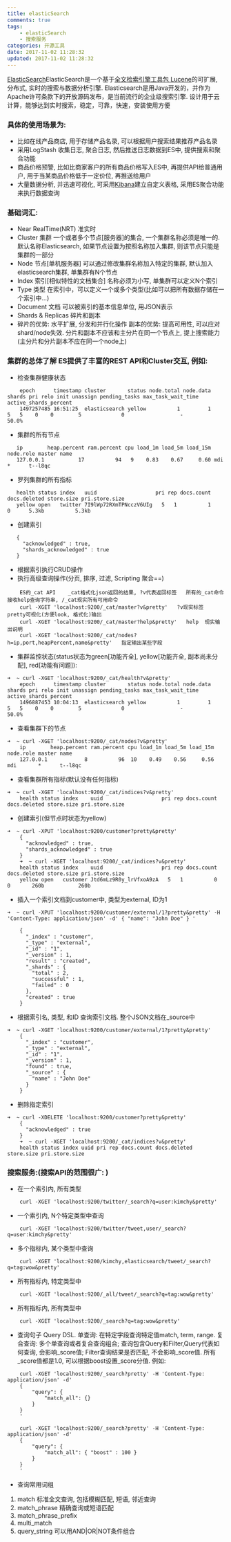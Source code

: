 ```yaml
---
title: elasticSearch
comments: true
tags: 
    - elasticSearch 
    - 搜索服务
categories: 开源工具
date: 2017-11-02 11:28:32
updated: 2017-11-02 11:28:32
---
```



[ElasticSearch](https://www.elastic.co/guide/en/elasticsearch/reference/current/getting-started.html)ElasticSearch是一个基于[全文检索引擎工具包 Lucene](http://baike.baidu.com/item/Lucene)的可扩展, 分布式, 实时的搜索与数据分析引擎. Elasticsearch是用Java开发的，并作为Apache许可条款下的开放源码发布，是当前流行的企业级搜索引擎. 设计用于云计算，能够达到实时搜索，稳定，可靠，快速，安装使用方便

### 具体的使用场景为:
- 比如在线产品商店, 用于存储产品名录, 可以根据用户搜索结果推荐产品名录
- 采用LogStash 收集日志, 聚合日志, 然后推送日志数据到ES中, 提供搜索和聚合功能
- 商品价格预警, 比如比商家客户的所有商品价格写入ES中, 再提供API给普通用户, 用于当某商品价格低于一定价位, 再推送给用户
- 大量数据分析, 并迅速可视化, 可采用[Kibana](https://www.elastic.co/de/products/kibana)建立自定义表格, 采用ES聚合功能来执行数据查询

<!-- more -->


### 基础词汇:
- Near RealTime(NRT)   准实时
- Cluster   集群   一个或者多个节点[服务器]的集合, 一个集群名称必须是唯一的. 默认名称Elasticsearch, 如果节点设置为按照名称加入集群, 则该节点只能是集群的一部分
- Node  节点[单机服务器]     可以通过修改集群名称加入特定的集群, 默认加入elasticsearch集群, 单集群有N个节点
- Index  索引[相似特性的文档集合]   名称必须为小写, 单集群可以定义N个索引
- Type  类型   在索引中，可以定义一个或多个类型(比如可以把所有数据存储在一个索引中...)
- Document 文档   可以被索引的基本信息单位, 用JSON表示
- Shards & Replicas   碎片和副本
- 碎片的优势: 水平扩展, 分发和并行化操作     副本的优势: 提高可用性, 可以应对shard/node失效. 分片和副本不应该和主分片在同一个节点上, 提上搜索能力(主分片和分片副本不应在同一个node上)
    
### 集群的总体了解  ES提供了丰富的REST API和Cluster交互, 例如:
- 检查集群健康状态
``` curl -XGET 'localhost:9200/_cat/health?v&pretty'
    epoch      timestamp cluster       status node.total node.data shards pri relo init unassign pending_tasks max_task_wait_time active_shards_percent
    1497257485 16:51:25  elasticsearch yellow          1         1      5   5    0    0        5             0                  -                 50.0%
```
- 集群的所有节点
```curl -XGET 'localhost:9200/_cat/nodes?v&pretty'
   ip        heap.percent ram.percent cpu load_1m load_5m load_15m node.role master name
   127.0.0.1           17          94   9    0.83    0.67     0.60 mdi       *      t--l8qc
```
- 罗列集群的所有指标
```curl -XGET 'localhost:9200/_cat/indices?v&pretty'
   health status index   uuid                   pri rep docs.count docs.deleted store.size pri.store.size
   yellow open   twitter 7I9lWp72RXmTPNcczV6UIg   5   1          1            0      5.3kb          5.3kb
```
- 创建索引
```curl -XPUT 'localhost:9200/customer?pretty&pretty'
   {
     "acknowledged" : true,
     "shards_acknowledged" : true
   }
```
- 根据索引执行CRUD操作
- 执行高级查询操作(分页, 排序, 过滤, Scripting 聚合==)
```
    ES的_cat API    _cat格式化json返回的结果, ?v代表返回标签   所有的_cat命令接收help查询字符串, /_cat现实所有可用命令
    curl -XGET 'localhost:9200/_cat/master?v&pretty'   ?v现实标签  pretty可视化(方便look, 格式化)输出
    curl -XGET 'localhost:9200/_cat/master?help&pretty'   help  现实输出说明
    curl -XGET 'localhost:9200/_cat/nodes?h=ip,port,heapPercent,name&pretty'   指定输出某些字段
 ```
- 集群监控状态(status状态为green\[功能齐全], yellow\[功能齐全, 副本尚未分配], red\[功能有问题]):
```
➜  ~ curl -XGET 'localhost:9200/_cat/health?v&pretty'
    epoch      timestamp cluster       status node.total node.data shards pri relo init unassign pending_tasks max_task_wait_time active_shards_percent
    1496887453 10:04:13  elasticsearch yellow          1         1      5   5    0    0        5             0                  -                 50.0%
```
- 查看集群下的节点
```
➜  ~ curl -XGET 'localhost:9200/_cat/nodes?v&pretty'
    ip        heap.percent ram.percent cpu load_1m load_5m load_15m node.role master name
    127.0.0.1            8          96  10    0.49    0.56     0.56 mdi       *      t--l8qc
```
- 查看集群所有指标(默认没有任何指标)
```
➜  ~ curl -XGET 'localhost:9200/_cat/indices?v&pretty'
    health status index    uuid                   pri rep docs.count docs.deleted store.size pri.store.size
```
- 创建索引(但节点时状态为yellow)
```
➜  ~ curl -XPUT 'localhost:9200/customer?pretty&pretty'
    {
      "acknowledged" : true,
      "shards_acknowledged" : true
    }
    ➜  ~ curl -XGET 'localhost:9200/_cat/indices?v&pretty'
    health status index    uuid                   pri rep docs.count docs.deleted store.size pri.store.size
    yellow open   customer Jtd6mLz9R0y_lrVfxoA9zA   5   1          0            0       260b           260b
```
- 插入一个索引文档到customer中, 类型为external, ID为1
```
➜  ~ curl -XPUT 'localhost:9200/customer/external/1?pretty&pretty' -H 'Content-Type: application/json' -d' { "name": "John Doe" } '
    
    {
      "_index" : "customer",
      "_type" : "external",
      "_id" : "1",
      "_version" : 1,
      "result" : "created",
      "_shards" : {
        "total" : 2,
        "successful" : 1,
        "failed" : 0
      },
      "created" : true
    }
```
- 根据索引名, 类型, 和ID 查询索引文档. 整个JSON文档在_source中
```
➜  ~ curl -XGET 'localhost:9200/customer/external/1?pretty&pretty'
    {
      "_index" : "customer",
      "_type" : "external",
      "_id" : "1",
      "_version" : 1,
      "found" : true,
      "_source" : {
        "name" : "John Doe"
      }
    }
```
    
- 删除指定索引
```
➜  ~ curl -XDELETE 'localhost:9200/customer?pretty&pretty'
    {
      "acknowledged" : true
    }
    ➜  ~ curl -XGET 'localhost:9200/_cat/indices?v&pretty'
    health status index uuid pri rep docs.count docs.deleted store.size pri.store.size
```    

### 搜索服务:(搜索API的范围很广: )
- 在一个索引内, 所有类型
```
    curl -XGET 'localhost:9200/twitter/_search?q=user:kimchy&pretty'
```

- 一个索引内, N个特定类型中查询
```
    curl -XGET 'localhost:9200/twitter/tweet,user/_search?q=user:kimchy&pretty'
```

- 多个指标内, 某个类型中查询
```
    curl -XGET 'localhost:9200/kimchy,elasticsearch/tweet/_search?q=tag:wow&pretty'
```

- 所有指标内, 特定类型中
```
    curl -XGET 'localhost:9200/_all/tweet/_search?q=tag:wow&pretty'
```
- 所有指标内, 所有类型中
```
    curl -XGET 'localhost:9200/_search?q=tag:wow&pretty'
```
- 查询句子 Query DSL.  单查询: 在特定字段查询特定值match, term, range. 复合查询: 多个单查询或者复合查询组合; 查询包含Query和Filter,Query代表如何查询, 会影响_score值; Filter查询结果是否匹配, 不会影响_score值. 所有_score值都是1.0, 可以根据boost设置_score分值. 例如:
``` 
    curl -XGET 'localhost:9200/_search?pretty' -H 'Content-Type: application/json' -d'
    {
        "query": {
            "match_all": {}
        }
    }
    '
    
    curl -XGET 'localhost:9200/_search?pretty' -H 'Content-Type: application/json' -d'
    {
        "query": {
            "match_all": { "boost" : 100 }
        }
    }
    '
```
- 查询常用词组
1. match   标准全文查询, 包括模糊匹配, 短语, 邻近查询
2. match_phrase  精确查询或短语匹配
3. match_phrase_prefix
4. multi_match   
5. query_string   可以用AND|OR|NOT条件组合
